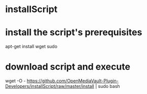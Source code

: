 # installScript

# install the script's prerequisites
apt-get install wget sudo

# download script and execute
wget -O - https://github.com/OpenMediaVault-Plugin-Developers/installScript/raw/master/install | sudo bash
